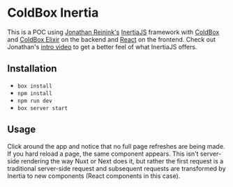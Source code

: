# ColdBox Inertia

This is a POC using [Jonathan Reinink's](https://reinink.ca/) [InertiaJS](https://github.com/inertiajs)
framework with [ColdBox](https://www.coldbox.org/) and [ColdBox Elixir](https://coldbox-elixir.ortusbooks.com/) on the
backend and [React](https://reactjs.org/) on the frontend.  Check out Jonathan's [intro video](https://reinink.ca/articles/getting-started-with-inertia-js)
to get a better feel of what InertiaJS offers.

## Installation

+ `box install`
+ `npm install`
+ `npm run dev`
+ `box server start`

## Usage

Click around the app and notice that no full page refreshes are being made.  If you hard reload a page, the same component
appears.  This isn't server-side rendering the way Nuxt or Next does it, but rather the first request is a traditional
server-side request and subsequent requests are transformed by Inertia to new components (React components in this case).
